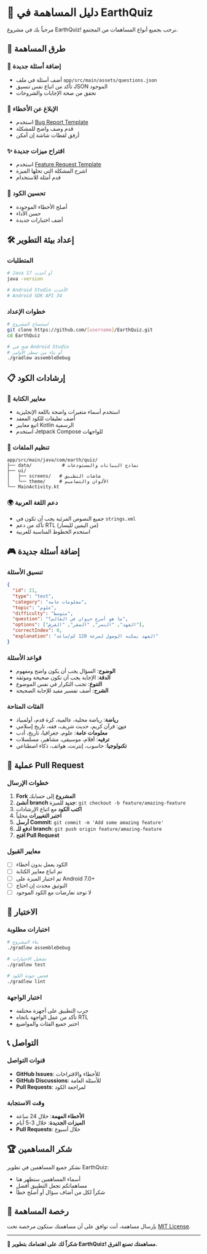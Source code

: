# 🤝 دليل المساهمة في EarthQuiz

مرحباً بك في مشروع EarthQuiz! نرحب بجميع أنواع المساهمات من المجتمع.

## 🎯 طرق المساهمة

### 📝 إضافة أسئلة جديدة
- أضف أسئلة في ملف `app/src/main/assets/questions.json`
- تأكد من اتباع نفس تنسيق JSON الموجود
- تحقق من صحة الإجابات والشروحات

### 🐛 الإبلاغ عن الأخطاء
- استخدم [Bug Report Template](.github/ISSUE_TEMPLATE/bug_report.md)
- قدم وصف واضح للمشكلة
- أرفق لقطات شاشة إن أمكن

### ✨ اقتراح ميزات جديدة
- استخدم [Feature Request Template](.github/ISSUE_TEMPLATE/feature_request.md)
- اشرح المشكلة التي تحلها الميزة
- قدم أمثلة للاستخدام

### 🔧 تحسين الكود
- أصلح الأخطاء الموجودة
- حسن الأداء
- أضف اختبارات جديدة

## 🛠️ إعداد بيئة التطوير

### المتطلبات
```bash
# Java 17 أو أحدث
java -version

# Android Studio الأحدث
# Android SDK API 34
```

### خطوات الإعداد
```bash
# استنساخ المشروع
git clone https://github.com/[username]/EarthQuiz.git
cd EarthQuiz

# فتح في Android Studio
# أو بناء من سطر الأوامر
./gradlew assembleDebug
```

## 📋 إرشادات الكود

### 🎨 معايير الكتابة
- استخدم أسماء متغيرات واضحة باللغة الإنجليزية
- أضف تعليقات للكود المعقد
- اتبع معايير Kotlin الرسمية
- استخدم Jetpack Compose للواجهات

### 📁 تنظيم الملفات
```
app/src/main/java/com/earth/quiz/
├── data/           # نماذج البيانات والمستودعات
├── ui/            
│   ├── screens/   # شاشات التطبيق
│   └── theme/     # الألوان والتصاميم
└── MainActivity.kt
```

### 🌍 دعم اللغة العربية
- جميع النصوص المرئية يجب أن تكون في `strings.xml`
- تأكد من دعم RTL (من اليمين لليسار)
- استخدم الخطوط المناسبة للعربية

## 🎮 إضافة أسئلة جديدة

### تنسيق الأسئلة
```json
{
  "id": 21,
  "type": "text",
  "category": "معلومات عامة",
  "topic": "علوم",
  "difficulty": "متوسط",
  "question": "ما هو أسرع حيوان في العالم؟",
  "options": ["الفهد", "النسر", "الصقر", "القرش"],
  "correctIndex": 0,
  "explanation": "الفهد يمكنه الوصول لسرعة 120 كم/ساعة"
}
```

### قواعد الأسئلة
- **الوضوح**: السؤال يجب أن يكون واضح ومفهوم
- **الدقة**: الإجابة يجب أن تكون صحيحة وموثقة
- **التنوع**: تجنب التكرار في نفس الموضوع
- **الشرح**: أضف تفسير مفيد للإجابة الصحيحة

### الفئات المتاحة
- **رياضة**: رياضة محلية، عالمية، كرة قدم، أولمبياد
- **دين**: قرآن كريم، حديث شريف، فقه، تاريخ إسلامي
- **معلومات عامة**: علوم، جغرافيا، تاريخ، أدب
- **ترفيه**: أفلام، موسيقى، مشاهير، مسلسلات
- **تكنولوجيا**: حاسوب، إنترنت، هواتف، ذكاء اصطناعي

## 🔄 عملية Pull Request

### خطوات الإرسال
1. **Fork المشروع** إلى حسابك
2. **أنشئ branch جديد** للميزة: `git checkout -b feature/amazing-feature`
3. **اكتب الكود** مع اتباع الإرشادات
4. **اختبر التغييرات** محلياً
5. **أرسل Commit**: `git commit -m 'Add some amazing feature'`
6. **ادفع للـ branch**: `git push origin feature/amazing-feature`
7. **افتح Pull Request**

### معايير القبول
- [ ] الكود يعمل بدون أخطاء
- [ ] تم اتباع معايير الكتابة
- [ ] تم اختبار الميزة على Android 7.0+
- [ ] التوثيق محدث إن احتاج
- [ ] لا توجد تعارضات مع الكود الموجود

## 🧪 الاختبار

### اختبارات مطلوبة
```bash
# بناء المشروع
./gradlew assembleDebug

# تشغيل الاختبارات
./gradlew test

# فحص جودة الكود
./gradlew lint
```

### اختبار الواجهة
- جرب التطبيق على أجهزة مختلفة
- تأكد من عمل الواجهة باتجاه RTL
- اختبر جميع الفئات والمواضيع

## 📞 التواصل

### قنوات التواصل
- **GitHub Issues**: للأخطاء والاقتراحات
- **GitHub Discussions**: للأسئلة العامة
- **Pull Requests**: لمراجعة الكود

### وقت الاستجابة
- **الأخطاء المهمة**: خلال 24 ساعة
- **الميزات الجديدة**: خلال 3-5 أيام
- **Pull Requests**: خلال أسبوع

## 🏆 شكر المساهمين

نشكر جميع المساهمين في تطوير EarthQuiz:

- أسماء المساهمين ستظهر هنا
- مساهماتكم تجعل التطبيق أفضل
- شكراً لكل من أضاف سؤال أو أصلح خطأ

## 📄 رخصة المساهمة

بإرسال مساهمة، أنت توافق على أن مساهمتك ستكون مرخصة تحت [MIT License](LICENSE).

---

**🎉 شكراً لك على اهتمامك بتطوير EarthQuiz! مساهمتك تصنع الفرق.**